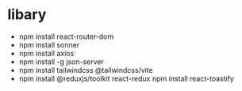 # libary
- npm install react-router-dom
- npm install sonner
- npm install axios
- npm install -g json-server
- npm install tailwindcss @tailwindcss/vite
- npm install @reduxjs/toolkit react-redux
  npm install react-toastify
